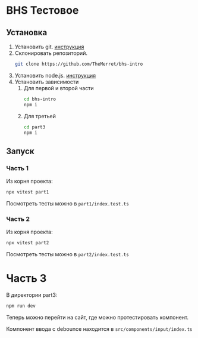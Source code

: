 # BHS Тестовое

## Установка

1. Установить git. [инструкция](https://git-scm.com/downloads)
1. Склонировать репозиторий.
    ```sh
    git clone https://github.com/TheMerret/bhs-intro
    ```
1. Установить node.js. [инструкция](https://nodejs.org/en/download/package-manager)
1. Установить зависимости
    1. Для первой и второй части
        ```sh
        cd bhs-intro
        npm i
        ```
    1. Для третьей
        ```sh
        cd part3
        npm i
        ```

## Запуск

### Часть 1

Из корня проекта:

```sh
npx vitest part1
```

Посмотреть тесты можно в `part1/index.test.ts` 

### Часть 2

Из корня проекта:

```sh
npx vitest part2
```

Посмотреть тесты можно в `part2/index.test.ts` 

# Часть 3

В директории part3:

```sh
npm run dev
```

Теперь можно перейти на сайт, где можно протестировать компонент.

Компонент ввода с debounce находится в `src/components/input/index.ts` 
